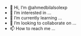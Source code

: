 - 👋 Hi, I’m @ahmedbilalsolexp
- 👀 I’m interested in ...
- 🌱 I’m currently learning ...
- 💞️ I’m looking to collaborate on ...
- 📫 How to reach me ...

<!---
ahmedbilalsolexp/ahmedbilalsolexp is a ✨ special ✨ repository because its `README.md` (this file) appears on your GitHub profile.
You can click the Preview link to take a look at your changes.
--->
